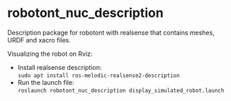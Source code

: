# robotont\_nuc\_description

Description package for robotont with realsense that contains meshes, URDF and xacro files.

Visualizing the robot on Rviz:
- Install realsense description:<br/>
```sudo apt install ros-melodic-realsense2-description```
- Run the launch file:<br/>
```roslaunch robotont_nuc_description display_simulated_robot.launch```

